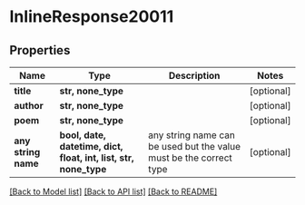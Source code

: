 # InlineResponse20011


## Properties
Name | Type | Description | Notes
------------ | ------------- | ------------- | -------------
**title** | **str, none_type** |  | [optional] 
**author** | **str, none_type** |  | [optional] 
**poem** | **str, none_type** |  | [optional] 
**any string name** | **bool, date, datetime, dict, float, int, list, str, none_type** | any string name can be used but the value must be the correct type | [optional]

[[Back to Model list]](../README.md#documentation-for-models) [[Back to API list]](../README.md#documentation-for-api-endpoints) [[Back to README]](../README.md)


